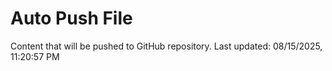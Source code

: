 # Auto Push File

Content that will be pushed to GitHub repository.
Last updated: 08/15/2025, 11:20:57 PM